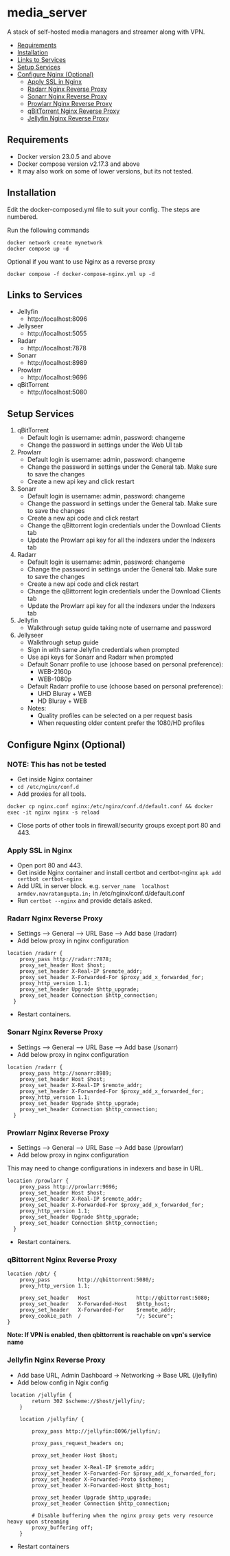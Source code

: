 # media_server

A stack of self-hosted media managers and streamer along with VPN.
- [Requirements](#requirements)
- [Installation](#installation)
- [Links to Services](#links-to-services)
- [Setup Services](#setup-services)
- [Configure Nginx (Optional)](#configure-nginx-optional)
    - [Apply SSL in Nginx](#apply-ssl-in-nginx)
    - [Radarr Nginx Reverse Proxy](#radarr-nginx-reverse-proxy)
    - [Sonarr Nginx Reverse Proxy](#sonarr-nginx-reverse-proxy)
    - [Prowlarr Nginx Reverse Proxy](#prowlarr-nginx-reverse-proxy)
    - [qBitTorrent Nginx Reverse Proxy](#qbittorrent-nginx-reverse-proxy)
    - [Jellyfin Nginx Reverse Proxy](#jellyfin-nginx-reverse-proxy)


## Requirements

- Docker version 23.0.5 and above
- Docker compose version v2.17.3 and above
- It may also work on some of lower versions, but its not tested.

## Installation
Edit the docker-composed.yml file to suit your config. The steps are numbered.

Run the following commands
```
docker network create mynetwork
docker compose up -d
```

Optional if you want to use Nginx as a reverse proxy
```
docker compose -f docker-compose-nginx.yml up -d
```

## Links to Services

- Jellyfin
    - http://localhost:8096
- Jellyseer
    - http://localhost:5055
- Radarr
    - http://localhost:7878
- Sonarr
    - http://localhost:8989
- Prowlarr
    - http://localhost:9696
- qBitTorrent
    - http://localhost:5080

## Setup Services
1. qBitTorrent
    - Default login is username: admin, password: changeme
    - Change the password in settings under the Web UI tab
2. Prowlarr
    - Default login is username: admin, password: changeme
    - Change the password in settings under the General tab. Make sure to save the changes
    - Create a new api key and click restart
3. Sonarr
    - Default login is username: admin, password: changeme
    - Change the password in settings under the General tab. Make sure to save the changes
    - Create a new api code and click restart
    - Change the qBittorrent login credentials under the Download Clients tab
    - Update the Prowlarr api key for all the indexers under the Indexers tab
4. Radarr
    - Default login is username: admin, password: changeme
    - Change the password in settings under the General tab. Make sure to save the changes
    - Create a new api code and click restart
    - Change the qBittorrent login credentials under the Download Clients tab
    - Update the Prowlarr api key for all the indexers under the Indexers tab
5. Jellyfin
    - Walkthrough setup guide taking note of username and password
6. Jellyseer
    - Walkthrough setup guide
    - Sign in with same Jellyfin credentials when prompted
    - Use api keys for Sonarr and Radarr when prompted
    - Default Sonarr profile to use (choose based on personal preference):
        - WEB-2160p
        - WEB-1080p
    - Default Radarr profile to use (choose based on personal preference):
        - UHD Bluray + WEB
        - HD Bluray + WEB
    - Notes:
        - Quality profiles can be selected on a per request basis
        - When requesting older content prefer the 1080/HD profiles

## Configure Nginx (Optional)
### NOTE: This has not be tested

- Get inside Nginx container
- `cd /etc/nginx/conf.d`
- Add proxies for all tools.

`docker cp nginx.conf nginx:/etc/nginx/conf.d/default.conf && docker exec -it nginx nginx -s reload`
- Close ports of other tools in firewall/security groups except port 80 and 443.


### Apply SSL in Nginx

- Open port 80 and 443.
- Get inside Nginx container and install certbot and certbot-nginx `apk add certbot certbot-nginx`
- Add URL in server block. e.g. `server_name  localhost armdev.navratangupta.in;` in /etc/nginx/conf.d/default.conf
- Run `certbot --nginx` and provide details asked.

### Radarr Nginx Reverse Proxy

- Settings --> General --> URL Base --> Add base (/radarr)
- Add below proxy in nginx configuration

```
location /radarr {
    proxy_pass http://radarr:7878;
    proxy_set_header Host $host;
    proxy_set_header X-Real-IP $remote_addr;
    proxy_set_header X-Forwarded-For $proxy_add_x_forwarded_for;
    proxy_http_version 1.1;
    proxy_set_header Upgrade $http_upgrade;
    proxy_set_header Connection $http_connection;
  }
```

- Restart containers.

### Sonarr Nginx Reverse Proxy

- Settings --> General --> URL Base --> Add base (/sonarr)
- Add below proxy in nginx configuration

```
location /radarr {
    proxy_pass http://sonarr:8989;
    proxy_set_header Host $host;
    proxy_set_header X-Real-IP $remote_addr;
    proxy_set_header X-Forwarded-For $proxy_add_x_forwarded_for;
    proxy_http_version 1.1;
    proxy_set_header Upgrade $http_upgrade;
    proxy_set_header Connection $http_connection;
  }
```

### Prowlarr Nginx Reverse Proxy

- Settings --> General --> URL Base --> Add base (/prowlarr)
- Add below proxy in nginx configuration

This may need to change configurations in indexers and base in URL.

```
location /prowlarr {
    proxy_pass http://prowlarr:9696;
    proxy_set_header Host $host;
    proxy_set_header X-Real-IP $remote_addr;
    proxy_set_header X-Forwarded-For $proxy_add_x_forwarded_for;
    proxy_http_version 1.1;
    proxy_set_header Upgrade $http_upgrade;
    proxy_set_header Connection $http_connection;
  }
```

- Restart containers.

### qBittorrent Nginx Reverse Proxy

```
location /qbt/ {
    proxy_pass         http://qbittorrent:5080/;
    proxy_http_version 1.1;

    proxy_set_header   Host               http://qbittorrent:5080;
    proxy_set_header   X-Forwarded-Host   $http_host;
    proxy_set_header   X-Forwarded-For    $remote_addr;
    proxy_cookie_path  /                  "/; Secure";
}
```

**Note: If VPN is enabled, then qbittorrent is reachable on vpn's service name**

### Jellyfin Nginx Reverse Proxy

- Add base URL, Admin Dashboard -> Networking -> Base URL (/jellyfin)
- Add below config in Ngix config

```
 location /jellyfin {
        return 302 $scheme://$host/jellyfin/;
    }

    location /jellyfin/ {

        proxy_pass http://jellyfin:8096/jellyfin/;

        proxy_pass_request_headers on;

        proxy_set_header Host $host;

        proxy_set_header X-Real-IP $remote_addr;
        proxy_set_header X-Forwarded-For $proxy_add_x_forwarded_for;
        proxy_set_header X-Forwarded-Proto $scheme;
        proxy_set_header X-Forwarded-Host $http_host;

        proxy_set_header Upgrade $http_upgrade;
        proxy_set_header Connection $http_connection;

        # Disable buffering when the nginx proxy gets very resource heavy upon streaming
        proxy_buffering off;
    }
```

- Restart containers
